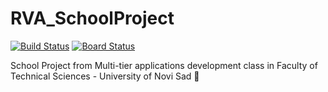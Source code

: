 # RVA_SchoolProject

[![Build Status](https://dev.azure.com/dakenzi97/RvaProjekat/_apis/build/status/DaniloNovakovic.RVA_SchoolProject?branchName=master)](https://dev.azure.com/dakenzi97/RvaProjekat/_build/latest?definitionId=1&branchName=master)
[![Board Status](https://dev.azure.com/dakenzi97/d60d784a-e122-4c92-a447-3ccb352a5663/4248bfb9-fe72-4b6f-a6e7-193b9bfd7451/_apis/work/boardbadge/da74dcbe-8edf-4e01-a49a-5540bd8b75da?columnOptions=1)](https://dev.azure.com/dakenzi97/d60d784a-e122-4c92-a447-3ccb352a5663/_boards/board/t/4248bfb9-fe72-4b6f-a6e7-193b9bfd7451/Microsoft.RequirementCategory/)

School Project from Multi-tier applications development class in Faculty of Technical Sciences - University of Novi Sad 🏫
